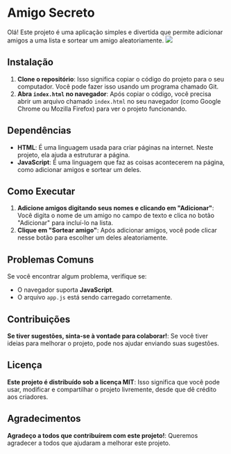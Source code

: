# Amigo Secreto

Olá! Este projeto é uma aplicação simples e divertida que permite adicionar amigos a uma lista e sortear um amigo aleatoriamente.
<img src="https://i.postimg.cc/BbfKvdz2/Captura-de-tela-2025-03-18-222129.png">

## Instalação
1. **Clone o repositório**: Isso significa copiar o código do projeto para o seu computador. Você pode fazer isso usando um programa chamado Git.
2. **Abra `index.html` no navegador**: Após copiar o código, você precisa abrir um arquivo chamado `index.html` no seu navegador (como Google Chrome ou Mozilla Firefox) para ver o projeto funcionando.

## Dependências
- **HTML**: É uma linguagem usada para criar páginas na internet. Neste projeto, ela ajuda a estruturar a página.
- **JavaScript**: É uma linguagem que faz as coisas acontecerem na página, como adicionar amigos e sortear um deles.

## Como Executar
1. **Adicione amigos digitando seus nomes e clicando em "Adicionar"**: Você digita o nome de um amigo no campo de texto e clica no botão "Adicionar" para incluí-lo na lista.
2. **Clique em "Sortear amigo"**: Após adicionar amigos, você pode clicar nesse botão para escolher um deles aleatoriamente.

## Problemas Comuns
Se você encontrar algum problema, verifique se:
- O navegador suporta **JavaScript**.
- O arquivo `app.js` está sendo carregado corretamente.

## Contribuições
**Se tiver sugestões, sinta-se à vontade para colaborar!**: Se você tiver ideias para melhorar o projeto, pode nos ajudar enviando suas sugestões.

## Licença
**Este projeto é distribuído sob a licença MIT**: Isso significa que você pode usar, modificar e compartilhar o projeto livremente, desde que dê crédito aos criadores.

## Agradecimentos
**Agradeço a todos que contribuírem com este projeto!**: Queremos agradecer a todos que ajudaram a melhorar este projeto.
